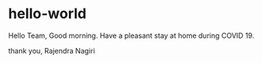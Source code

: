 # hello-world
Hello Team,
Good morning. Have a pleasant stay at home during COVID 19.

thank you,
Rajendra Nagiri
